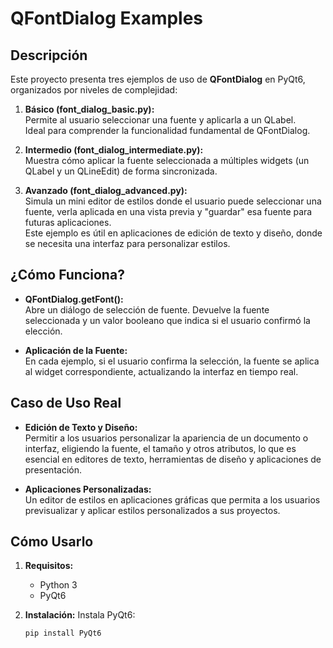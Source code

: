 # QFontDialog Examples

## Descripción

Este proyecto presenta tres ejemplos de uso de **QFontDialog** en PyQt6, organizados por niveles de complejidad:

1. **Básico (font_dialog_basic.py):**  
   Permite al usuario seleccionar una fuente y aplicarla a un QLabel.  
   Ideal para comprender la funcionalidad fundamental de QFontDialog.

2. **Intermedio (font_dialog_intermediate.py):**  
   Muestra cómo aplicar la fuente seleccionada a múltiples widgets (un QLabel y un QLineEdit) de forma sincronizada.

3. **Avanzado (font_dialog_advanced.py):**  
   Simula un mini editor de estilos donde el usuario puede seleccionar una fuente, verla aplicada en una vista previa y "guardar" esa fuente para futuras aplicaciones.  
   Este ejemplo es útil en aplicaciones de edición de texto y diseño, donde se necesita una interfaz para personalizar estilos.

## ¿Cómo Funciona?

- **QFontDialog.getFont():**  
  Abre un diálogo de selección de fuente. Devuelve la fuente seleccionada y un valor booleano que indica si el usuario confirmó la elección.

- **Aplicación de la Fuente:**  
  En cada ejemplo, si el usuario confirma la selección, la fuente se aplica al widget correspondiente, actualizando la interfaz en tiempo real.

## Caso de Uso Real

- **Edición de Texto y Diseño:**  
  Permitir a los usuarios personalizar la apariencia de un documento o interfaz, eligiendo la fuente, el tamaño y otros atributos, lo que es esencial en editores de texto, herramientas de diseño y aplicaciones de presentación.

- **Aplicaciones Personalizadas:**  
  Un editor de estilos en aplicaciones gráficas que permita a los usuarios previsualizar y aplicar estilos personalizados a sus proyectos.

## Cómo Usarlo

1. **Requisitos:**
   - Python 3
   - PyQt6

2. **Instalación:**
   Instala PyQt6:
   ```bash
   pip install PyQt6

